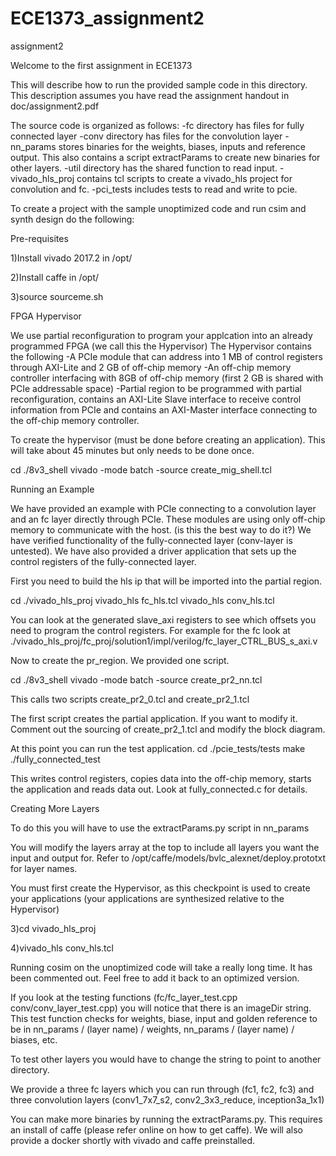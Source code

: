 # ECE1373_assignment2

assignment2

Welcome to the first assignment in ECE1373

This will describe how to run the provided sample code in this directory. 
This description assumes you have read the assignment handout in doc/assignment2.pdf



The source code is organized as follows:
-fc directory has files for fully connected layer
-conv directory has files for the convolution layer
-nn_params stores binaries for the weights, biases, inputs and reference output. This also contains a script
extractParams to create new binaries for other layers. 
-util directory has the shared function to read input.
-vivado_hls_proj contains tcl scripts to create a vivado_hls project for convolution and fc.
-pci_tests includes tests to read and write to pcie.

To create a project with the sample unoptimized code and run csim and synth design do the following:


Pre-requisites

1)Install vivado 2017.2 in /opt/ 

2)Install caffe in /opt/

3)source sourceme.sh 



FPGA Hypervisor 

We use partial reconfiguration to program your applcation into an already programmed FPGA (we call this the Hypervisor)
The Hypervisor contains the following
-A PCIe module that can address into 1 MB of control registers through AXI-Lite and 2 GB of off-chip memory
-An off-chip memory controller interfacing with 8GB of off-chip memory (first 2 GB is shared with PCIe addressable space)
-Partial region to be programmed with partial reconfiguration, contains an AXI-Lite Slave interface to receive control information from PCIe
and contains an AXI-Master interface connecting to the off-chip memory controller.

To create the hypervisor (must be done before creating an application). This will take about 45 minutes but only needs to be done once.

cd ./8v3_shell
vivado -mode batch -source create_mig_shell.tcl


Running an Example

We have provided an example with PCIe connecting to a convolution layer and an fc layer directly through PCIe. These modules are using only off-chip memory
to communicate with the host. (is this the best way to do it?)
We have verified functionality of the fully-connected layer (conv-layer is untested).
We have also provided a driver application that sets up the control registers of the fully-connected layer.

First you need to build the hls ip that will be imported into the partial region.

cd ./vivado_hls_proj
vivado_hls fc_hls.tcl
vivado_hls conv_hls.tcl

You can look at the generated slave_axi registers to see which offsets you need to program the control registers.
For example for the fc look at ./vivado_hls_proj/fc_proj/solution1/impl/verilog/fc_layer_CTRL_BUS_s_axi.v

Now to create the pr_region. We provided one script.

cd ./8v3_shell
vivado -mode batch -source create_pr2_nn.tcl

This calls two scripts create_pr2_0.tcl and create_pr2_1.tcl

The first script creates the partial application. If you want to modify it. Comment out the sourcing of create_pr2_1.tcl and modify the block diagram.

At this point you can run the test application.
cd ./pcie_tests/tests
make
./fully_connected_test

This writes control registers, copies data into the off-chip memory, starts the application and reads data out. Look at fully_connected.c for details.


Creating More Layers

To do this you will have to use the extractParams.py script in nn_params

You will modify the layers array at the top to include all layers you want the input and output for. Refer to /opt/caffe/models/bvlc_alexnet/deploy.prototxt for layer names.







You must first create the Hypervisor, as this checkpoint is used to create your applications (your applications are synthesized relative to the Hypervisor)


3)cd vivado_hls_proj

4)vivado_hls conv_hls.tcl

Running cosim on the unoptimized code will take a really long time. It has been commented out. Feel free to add it back to an optimized version.

If you look at the testing functions (fc/fc_layer_test.cpp conv/conv_layer_test.cpp) you will notice that there is an imageDir string.
This test function checks for weights, biase, input and golden reference to be in nn_params / (layer name) / weights, nn_params / (layer name) / biases, etc.

To test other layers you would have to change the string to point to another directory.

We provide a three fc layers which you can run through (fc1, fc2, fc3) and three convolution layers (conv1_7x7_s2, conv2_3x3_reduce, inception3a_1x1)

You can make more binaries by running the extractParams.py. This requires an install of caffe (please refer online on how to get caffe).
We will also provide a docker shortly with vivado and caffe preinstalled. 

